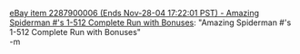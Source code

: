 <a href="http://cgi.ebay.com/ws/eBayISAPI.dll?ViewItem&amp;category=3953&amp;item=2287900006&amp;rd=1">eBay item 2287900006 (Ends Nov-28-04 17:22:01 PST) - Amazing Spiderman #'s 1-512 Complete Run with Bonuses</a>: "Amazing Spiderman #'s 1-512 Complete Run with Bonuses"
<br />-m
<br />